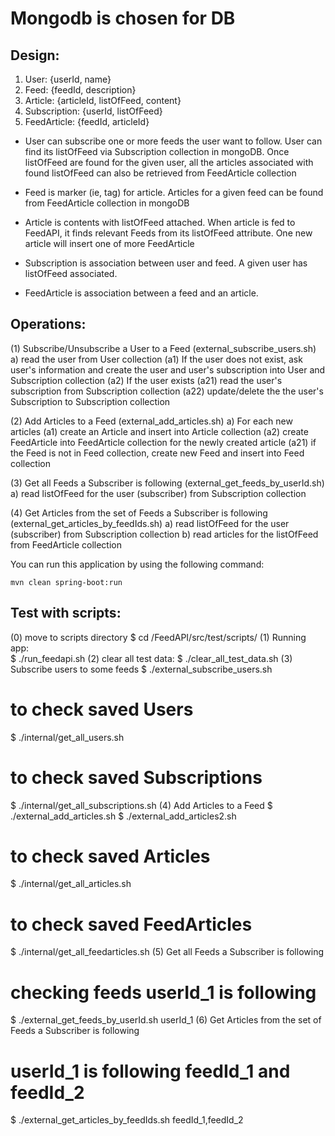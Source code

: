 # Mongodb is chosen for DB

## Design:
1. User: {userId, name}
2. Feed: {feedId, description}
3. Article: {articleId, listOfFeed, content}
4. Subscription: {userId, listOfFeed}
5. FeedArticle: {feedId, articleId} 

- User can subscribe one or more feeds the user want to follow. User can find its listOfFeed via Subscription collection in mongoDB. Once listOfFeed are found for the given user, all the articles associated with found listOfFeed can also be retrieved from FeedArticle collection

- Feed is marker (ie, tag) for article. Articles for a given feed can be found from FeedArticle collection in mongoDB

- Article is contents with listOfFeed attached. When article is fed to FeedAPI, it finds relevant Feeds from its listOfFeed attribute. One new article will insert one of more FeedArticle

- Subscription is association between user and feed. A given user has listOfFeed associated.

- FeedArticle is association between a feed and an article. 


## Operations:

  (1) Subscribe/Unsubscribe a User to a Feed
  (external_subscribe_users.sh)
      a) read the user from User collection
      	(a1) If the user does not exist, ask user's information and create the user and user's subscription into User and Subscription collection
      	(a2) If the user exists
		      (a21) read the user's subscription from Subscription collection
		      (a22) update/delete the the user's Subscription to Subscription collection
      
  (2) Add Articles to a Feed
  (external_add_articles.sh)
      a) For each new articles
        (a1) create an Article and insert into Article collection
        (a2) create FeedArticle into FeedArticle collection for the newly created article
            (a21) if the Feed is not in Feed collection, create new Feed and insert into Feed collection
  
  (3) Get all Feeds a Subscriber is following
  (external_get_feeds_by_userId.sh)
      a) read listOfFeed for the user (subscriber) from Subscription collection 
  
  (4) Get Articles from the set of Feeds a Subscriber is following
  (external_get_articles_by_feedIds.sh)
      a) read listOfFeed for the user (subscriber) from Subscription collection
      b) read articles for the listOfFeed from FeedArticle collection  
	
You can run this application by using the following command:

    mvn clean spring-boot:run
    
## Test with scripts:
 (0) move to scripts directory
   $ cd /FeedAPI/src/test/scripts/
 (1) Running app:   
   $ ./run_feedapi.sh
 (2) clear all test data: 
   $ ./clear_all_test_data.sh
 (3) Subscribe users to some feeds
   $ ./external_subscribe_users.sh
   # to check saved Users
   $ ./internal/get_all_users.sh 
   # to check saved Subscriptions
   $ ./internal/get_all_subscriptions.sh
 (4) Add Articles to a Feed
   $ ./external_add_articles.sh
   $ ./external_add_articles2.sh
   # to check saved Articles
   $ ./internal/get_all_articles.sh 
   # to check saved FeedArticles
   $ ./internal/get_all_feedarticles.sh 
 (5) Get all Feeds a Subscriber is following
   # checking feeds userId_1 is following
   $ ./external_get_feeds_by_userId.sh userId_1 
 (6) Get Articles from the set of Feeds a Subscriber is following
   # userId_1 is following feedId_1 and feedId_2
   $ ./external_get_articles_by_feedIds.sh feedId_1,feedId_2
    
